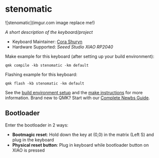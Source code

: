 # stenomatic

![stenomatic](imgur.com image replace me!)

*A short description of the keyboard/project*

* Keyboard Maintainer: [Cora Shuryn](https://github.com/scarlettekk)
* Hardware Supported: *Seeed Studio XIAO RP2040*

Make example for this keyboard (after setting up your build environment):

    qmk compile -kb stenomatic -km default

Flashing example for this keyboard:

    qmk flash -kb stenomatic -km default

See the [build environment setup](https://docs.qmk.fm/#/getting_started_build_tools) and the [make instructions](https://docs.qmk.fm/#/getting_started_make_guide) for more information. Brand new to QMK? Start with our [Complete Newbs Guide](https://docs.qmk.fm/#/newbs).

## Bootloader

Enter the bootloader in 2 ways:

* **Bootmagic reset**: Hold down the key at (0,0) in the matrix (Left S) and plug in the keyboard
* **Physical reset button**: Plug in keyboard while bootloader button on XIAO is pressed
